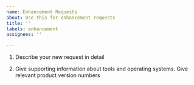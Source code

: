 ```yaml
---
name: Enhancement Requests
about: Use this for enhancement requests
title: ''
labels: enhancement
assignees: ''

---
```


<!--

Thank you for using ODPI-C.

Review existing enhancement requests: https://github.com/oracle/odpi/labels/enhancement

Please answer these questions so we can help you.

Use Markdown syntax, see https://help.github.com/github/writing-on-github/basic-writing-and-formatting-syntax

-->

1. Describe your new request in detail

2. Give supporting information about tools and operating systems.  Give relevant product version numbers
